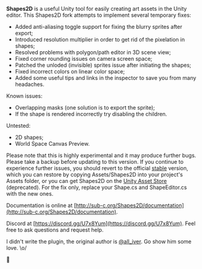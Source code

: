 **Shapes2D** is a useful Unity tool for easily creating art assets in the Unity editor. This Shapes2D fork attempts to implement several temporary fixes:   
  * Added anti-aliasing toggle support for fixing the blurry sprites after export;
  * Introduced resolution multiplier in order to get rid of the pixelation in shapes;
  * Resolved problems with polygon/path editor in 3D scene view;
  * Fixed corner rounding issues on camera screen space;
  * Patched the unloded (invisible) sprites issue after initiating the shapes;
  * Fixed incorrect colors on linear color space;
  * Added some useful tips and links in the inspector to save you from many headaches.
 
Known issues:
  * Overlapping masks (one solution is to export the sprite);
  * If the shape is rendered incorrectly try disabling the children.

Untested:
  * 2D shapes;
  * World Space Canvas Preview.

Please note that this is highly experimental and it may produce further bugs. Please take a backup before updating to this version. If you continue to experience further issues, you should revert to the official [stable](https://https://github.com/all-iver/shapes2d) version, which you can restore by copying Assets/Shapes2D into your project's Assets folder, or you can get Shapes2D on the [Unity Asset Store](https://assetstore.unity.com/packages/tools/sprite-management/shapes2d-make-art-fast-62586) (deprecated). For the fix only, replace your Shape.cs and ShapeEditor.cs with the new ones.

Documentation is online at [http://sub-c.org/Shapes2D/documentation](http://sub-c.org/Shapes2D/documentation).

Discord at [https://discord.gg/U7x8Yum](https://discord.gg/U7x8Yum). Feel free to ask questions and request help.

I didn't write the plugin, the original author is [@all_iver](https://twitter.com/all_iver). Go show him some love. \o/

🥞
